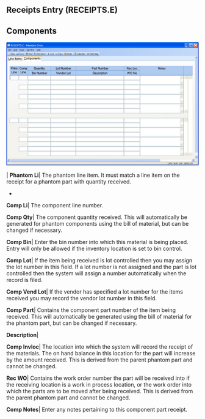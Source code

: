 ## Receipts Entry (RECEIPTS.E)
<PageHeader />

## Components

![](./RECEIPTS-E-2.jpg)

| **Phantom Li**|  The phantom line item. It must match a line item on the
receipt for a phantom part with quantity received.

-  
**Comp Li**|  The component line number.

**Comp Qty**|  The component quantity received. This will automatically be
generated for phantom components using the bill of material, but can be
changed if necessary.

**Comp Bin**|  Enter the bin number into which this material is being placed.
Entry will only be allowed if the inventory location is set to bin control.

**Comp Lot**|  If the item being received is lot controlled then you may
assign the lot number in this field. If a lot number is not assigned and the
part is lot controlled then the system will assign a number automatically when
the record is filed.

**Comp Vend Lot**|  If the vendor has specified a lot number for the items
received you may record the vendor lot number in this field.

**Comp Part**|  Contains the component part number of the item being received.
This will automatically be generated using the bill of material for the
phantom part, but can be changed if necessary.

**Description**|

**Comp Invloc**|  The location into which the system will record the receipt
of the materials. The on hand balance in this location for the part will
increase by the amount received. This is derived from the parent phantom part
and cannot be changed.

**Rec WO**|  Contains the work order number the part will be received into if
the receiving location is a work in process location, or the work order into
which the parts are to be moved after being received. This is derived from the
parent phantom part and cannot be changed.

**Comp Notes**|  Enter any notes pertaining to this component part receipt.


<badge text= "Version 8.10.57 " vertical="middle" />

<PageFooter />
